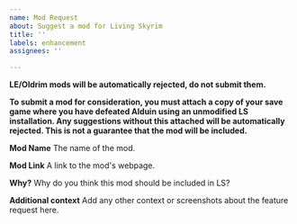 ```yaml
---
name: Mod Request
about: Suggest a mod for Living Skyrim
title: ''
labels: enhancement
assignees: ''

---
```


**LE/Oldrim mods will be automatically rejected, do not submit them.**

**To submit a mod for consideration, you must attach a copy of your save game where you have defeated Alduin using an unmodified LS installation. Any suggestions without this attached will be automatically rejected. This is not a guarantee that the mod will be included.**

**Mod Name**
The name of the mod.

**Mod Link**
A link to the mod's webpage.

**Why?**
Why do you think this mod should be included in LS?

**Additional context**
Add any other context or screenshots about the feature request here.
